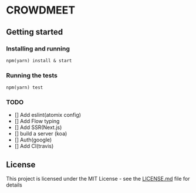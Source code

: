 # CROWDMEET

## Getting started

### Installing and running

```
npm(yarn) install & start
```

### Running the tests

```
npm(yarn) test
```

### TODO

- [] Add eslint(atomix config)
- [] Add Flow typing
- [] Add SSR(Next.js)
- [] build a server (koa)
- [] Auth(google)
- [] Add CI(travis)

## License

This project is licensed under the MIT License - see the [LICENSE.md](LICENSE.md) file for details

